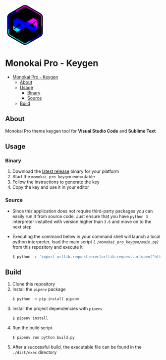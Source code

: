 <img src="./data/icons/icon_main.png" height=128>

# Monokai Pro - Keygen

- [Monokai Pro - Keygen](#monokai-pro---keygen)
  - [About](#about)
  - [Usage](#usage)
    - [Binary](#binary)
    - [Source](#source)
  - [Build](#build)


## About

Monokai Pro theme keygen tool for **Visual Studio Code** and **Sublime Text**


## Usage
### Binary
1. Download the [latest release](https://github.com/maximilionus/monokai_pro_keygen/releases/latest/) binary for your platform
2. Start the `monokai_pro_keygen` executable
3. Follow the instructions to generate the key
4. Copy the key and use it in your editor

### Source
- Since this application does not require third-party packages you can easily run it from source code. Just ensure that you have `python 3` interpreter installed with version higher than `3.6` and move on to the next step

- Executing the command below in your command shell will launch a local python interpreter, load the main script *(`./monokai_pro_keygen/main.py`)* from this repository and execute it
    ```bash
    $ python -c 'import urllib.request;exec(urllib.request.urlopen("https://github.com/maximilionus/monokai_pro_keygen/raw/master/monokai_pro_keygen/main.py").read())'
    ```


## Build
1. Clone this repository
2. Install the `pipenv` package
   ```bash
   $ python -m pip install pipenv
   ```
3. Install the project dependencies with `pipenv`
   ```bash
   $ pipenv install
   ```
4. Run the build script
   ```bash
   $ pipenv run python build.py
   ```
5. After a successful build, the executable file can be found in the `./dist/exec` directory

